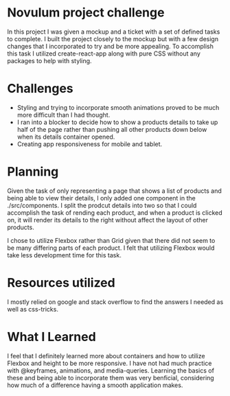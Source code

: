 # Novulum project challenge

In this project I was given a mockup and a ticket with a set of defined tasks to complete. I built the project closely to the mockup but with a few design changes that I incorporated to try and be more appealing. To accomplish this task I utilized create-react-app along with pure CSS without any packages to help with styling.

# Challenges

* Styling and trying to incorporate smooth animations proved to be much more difficult than I had thought. 
* I ran into a blocker to decide how to show a products details to take up half of the page rather than pushing all other products down below when its details container opened. 
* Creating app responsiveness for mobile and tablet. 


# Planning

Given the task of only representing a page that shows a list of products and being able to view their details, I only added one component in the ./src/components. I split the prodcut details into two so that I could accomplish the task of rending each product, and when a product is clicked on, it will render its details to the right without affect the layout of other products. 

I chose to utilize Flexbox rather than Grid given that there did not seem to be many differing parts of each product. I felt that utilizing Flexbox would take less development time for this task. 

# Resources utilized

I mostly relied on google and stack overflow to find the answers I needed as well as css-tricks. 

# What I Learned

I feel that I definitely learned more about containers and how to utilize Flexbox and height to be more responsive. I have not had much practice with @keyframes, animations, and media-queries. Learning the basics of these and being able to incorporate them was very benficial, considering how much of a difference having a smooth application makes. 



